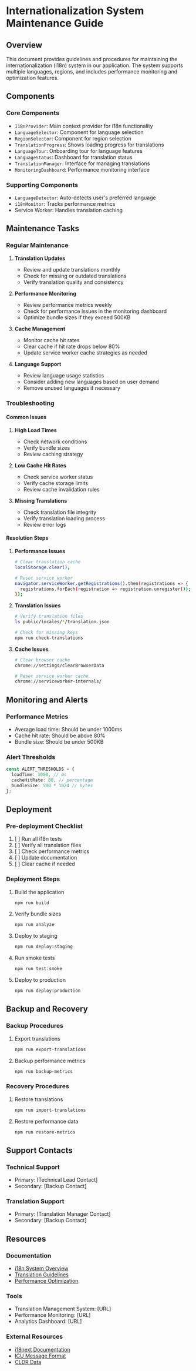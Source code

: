 # Internationalization System Maintenance Guide

## Overview
This document provides guidelines and procedures for maintaining the internationalization (i18n) system in our application. The system supports multiple languages, regions, and includes performance monitoring and optimization features.

## Components

### Core Components
- `I18nProvider`: Main context provider for i18n functionality
- `LanguageSelector`: Component for language selection
- `RegionSelector`: Component for region selection
- `TranslationProgress`: Shows loading progress for translations
- `LanguageTour`: Onboarding tour for language features
- `LanguageStatus`: Dashboard for translation status
- `TranslationManager`: Interface for managing translations
- `MonitoringDashboard`: Performance monitoring interface

### Supporting Components
- `LanguageDetector`: Auto-detects user's preferred language
- `i18nMonitor`: Tracks performance metrics
- Service Worker: Handles translation caching

## Maintenance Tasks

### Regular Maintenance
1. **Translation Updates**
   - Review and update translations monthly
   - Check for missing or outdated translations
   - Verify translation quality and consistency

2. **Performance Monitoring**
   - Review performance metrics weekly
   - Check for performance issues in the monitoring dashboard
   - Optimize bundle sizes if they exceed 500KB

3. **Cache Management**
   - Monitor cache hit rates
   - Clear cache if hit rate drops below 80%
   - Update service worker cache strategies as needed

4. **Language Support**
   - Review language usage statistics
   - Consider adding new languages based on user demand
   - Remove unused languages if necessary

### Troubleshooting

#### Common Issues
1. **High Load Times**
   - Check network conditions
   - Verify bundle sizes
   - Review caching strategy

2. **Low Cache Hit Rates**
   - Check service worker status
   - Verify cache storage limits
   - Review cache invalidation rules

3. **Missing Translations**
   - Check translation file integrity
   - Verify translation loading process
   - Review error logs

#### Resolution Steps
1. **Performance Issues**
   ```bash
   # Clear translation cache
   localStorage.clear();
   
   # Reset service worker
   navigator.serviceWorker.getRegistrations().then(registrations => {
     registrations.forEach(registration => registration.unregister());
   });
   ```

2. **Translation Issues**
   ```bash
   # Verify translation files
   ls public/locales/*/translation.json
   
   # Check for missing keys
   npm run check-translations
   ```

3. **Cache Issues**
   ```bash
   # Clear browser cache
   chrome://settings/clearBrowserData
   
   # Reset service worker cache
   chrome://serviceworker-internals/
   ```

## Monitoring and Alerts

### Performance Metrics
- Average load time: Should be under 1000ms
- Cache hit rate: Should be above 80%
- Bundle size: Should be under 500KB

### Alert Thresholds
```typescript
const ALERT_THRESHOLDS = {
  loadTime: 1000, // ms
  cacheHitRate: 80, // percentage
  bundleSize: 500 * 1024 // bytes
};
```

## Deployment

### Pre-deployment Checklist
1. [ ] Run all i18n tests
2. [ ] Verify all translation files
3. [ ] Check performance metrics
4. [ ] Update documentation
5. [ ] Clear cache if needed

### Deployment Steps
1. Build the application
   ```bash
   npm run build
   ```

2. Verify bundle sizes
   ```bash
   npm run analyze
   ```

3. Deploy to staging
   ```bash
   npm run deploy:staging
   ```

4. Run smoke tests
   ```bash
   npm run test:smoke
   ```

5. Deploy to production
   ```bash
   npm run deploy:production
   ```

## Backup and Recovery

### Backup Procedures
1. Export translations
   ```bash
   npm run export-translations
   ```

2. Backup performance metrics
   ```bash
   npm run backup-metrics
   ```

### Recovery Procedures
1. Restore translations
   ```bash
   npm run import-translations
   ```

2. Restore performance data
   ```bash
   npm run restore-metrics
   ```

## Support Contacts

### Technical Support
- Primary: [Technical Lead Contact]
- Secondary: [Backup Contact]

### Translation Support
- Primary: [Translation Manager Contact]
- Secondary: [Backup Contact]

## Resources

### Documentation
- [i18n System Overview](../internationalization.md)
- [Translation Guidelines](./translation-guidelines.md)
- [Performance Optimization](./performance.md)

### Tools
- Translation Management System: [URL]
- Performance Monitoring: [URL]
- Analytics Dashboard: [URL]

### External Resources
- [i18next Documentation](https://www.i18next.com/)
- [ICU Message Format](http://userguide.icu-project.org/formatparse/messages)
- [CLDR Data](http://cldr.unicode.org/) 